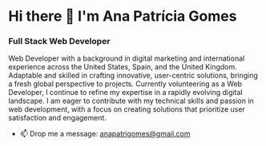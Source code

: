 # Hi there 👋 I'm Ana Patrícia Gomes
### Full Stack Web Developer

Web Developer with a background in digital marketing and international experience across the United States, Spain, and the United Kingdom. Adaptable and skilled in crafting innovative, user-centric solutions, bringing a fresh global perspective to projects. Currently volunteering as a Web Developer, I continue to refine my expertise in a rapidly evolving digital landscape. I am eager to contribute with my technical skills and passion in web development, with a focus on creating solutions that prioritize user satisfaction and engagement.


- 📫 Drop me a message: anapatrigomes@gmail.com
